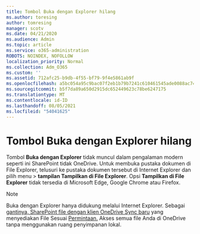 ```yaml
---
title: Tombol Buka dengan Explorer hilang
ms.author: toresing
author: tomresing
manager: scotv
ms.date: 04/21/2020
ms.audience: Admin
ms.topic: article
ms.service: o365-administration
ROBOTS: NOINDEX, NOFOLLOW
localization_priority: Normal
ms.collection: Adm_O365
ms.custom: ''
ms.assetid: 712afc25-b9db-4f55-bf79-9f4e5861ab9f
ms.openlocfilehash: a5bc054a95c9bac07f2eb1b79b7241c610461545ade0088ac74254e6ae4169ae
ms.sourcegitcommit: b5f7da89a650d2915dc652449623c78be6247175
ms.translationtype: MT
ms.contentlocale: id-ID
ms.lasthandoff: 08/05/2021
ms.locfileid: "54041625"
---
```

# <a name="the-open-with-explorer-button-is-missing"></a>Tombol Buka dengan Explorer hilang

Tombol **Buka dengan Explorer** tidak muncul dalam pengalaman modern seperti ini SharePoint tidak OneDrive. Untuk membuka pustaka dokumen di File Explorer, telusuri ke pustaka dokumen tersebut di Internet Explorer dan pilih menu \> **tampilan Tampilkan di File Explorer**. Opsi **Tampilkan di File Explorer** tidak tersedia di Microsoft Edge, Google Chrome atau Firefox. 
  
> [!NOTE]
> Buka dengan Explorer hanya didukung melalui Internet Explorer. Sebagai [gantinya, SharePoint file dengan klien OneDrive Sync baru](https://support.office.com/article/6de9ede8-5b6e-4503-80b2-6190f3354a88.aspx) yang menyediakan File Sesuai [Permintaan.](https://support.office.com/article/0e6860d3-d9f3-4971-b321-7092438fb38e.aspx) Akses semua file Anda di OneDrive tanpa menggunakan ruang penyimpanan lokal. 
  

